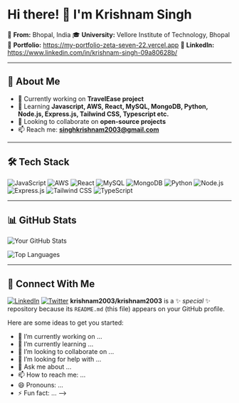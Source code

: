 # Hi there! 👋 I'm Krishnam Singh

📍 **From:** Bhopal, India 
🎓 **University:** Vellore Institute of Technology, Bhopal 
💼 **Portfolio:** https://my-portfolio-zeta-seven-22.vercel.app
🔗 **LinkedIn:** https://www.linkedin.com/in/krishnam-singh-09a80628b/

---

## **📌 About Me**
- 🔭 Currently working on **TravelEase project**  
- 🌱 Learning **Javascript, AWS, React, MySQL, MongoDB, Python, Node.js, Express.js, Tailwind CSS, Typescript etc.**  
- 👯 Looking to collaborate on **open-source projects**  
- 📫 Reach me: **singhkrishnam2003@gmail.com**  

---

## **🛠️ Tech Stack**
![JavaScript](https://img.shields.io/badge/JavaScript-F7DF1E?style=for-the-badge&logo=javascript&logoColor=black)
![AWS](https://img.shields.io/badge/AWS-232F3E?style=for-the-badge&logo=amazon-aws&logoColor=white)
![React](https://img.shields.io/badge/React-61DAFB?style=for-the-badge&logo=react&logoColor=black)
![MySQL](https://img.shields.io/badge/MySQL-4479A1?style=for-the-badge&logo=mysql&logoColor=white)
![MongoDB](https://img.shields.io/badge/MongoDB-47A248?style=for-the-badge&logo=mongodb&logoColor=white)
![Python](https://img.shields.io/badge/Python-3776AB?style=for-the-badge&logo=python&logoColor=white)
![Node.js](https://img.shields.io/badge/Node.js-339933?style=for-the-badge&logo=node.js&logoColor=white)
![Express.js](https://img.shields.io/badge/Express.js-000000?style=for-the-badge&logo=express&logoColor=white)
![Tailwind CSS](https://img.shields.io/badge/Tailwind_CSS-06B6D4?style=for-the-badge&logo=tailwind-css&logoColor=white)
![TypeScript](https://img.shields.io/badge/TypeScript-3178C6?style=for-the-badge&logo=typescript&logoColor=white)

---

## **📊 GitHub Stats**
![Your GitHub Stats](https://github-readme-stats.vercel.app/api?username=krishnam2003&show_icons=true&theme=radical)

![Top Languages](https://github-readme-stats.vercel.app/api/top-langs/?username=krishnam2003&layout=compact)

---

## **🔗 Connect With Me**
[![LinkedIn](https://img.shields.io/badge/LinkedIn-0077B5?style=for-the-badge&logo=linkedin&logoColor=white)](https://www.linkedin.com/in/krishnam-singh-09a80628b/)
[![Twitter](https://img.shields.io/badge/Twitter-1DA1F2?style=for-the-badge&logo=twitter&logoColor=white)](https://x.com/KrishnamBagh_17)
**krishnam2003/krishnam2003** is a ✨ _special_ ✨ repository because its `README.md` (this file) appears on your GitHub profile.

Here are some ideas to get you started:

- 🔭 I’m currently working on ...
- 🌱 I’m currently learning ...
- 👯 I’m looking to collaborate on ...
- 🤔 I’m looking for help with ...
- 💬 Ask me about ...
- 📫 How to reach me: ...
- 😄 Pronouns: ...
- ⚡ Fun fact: ...
-->
